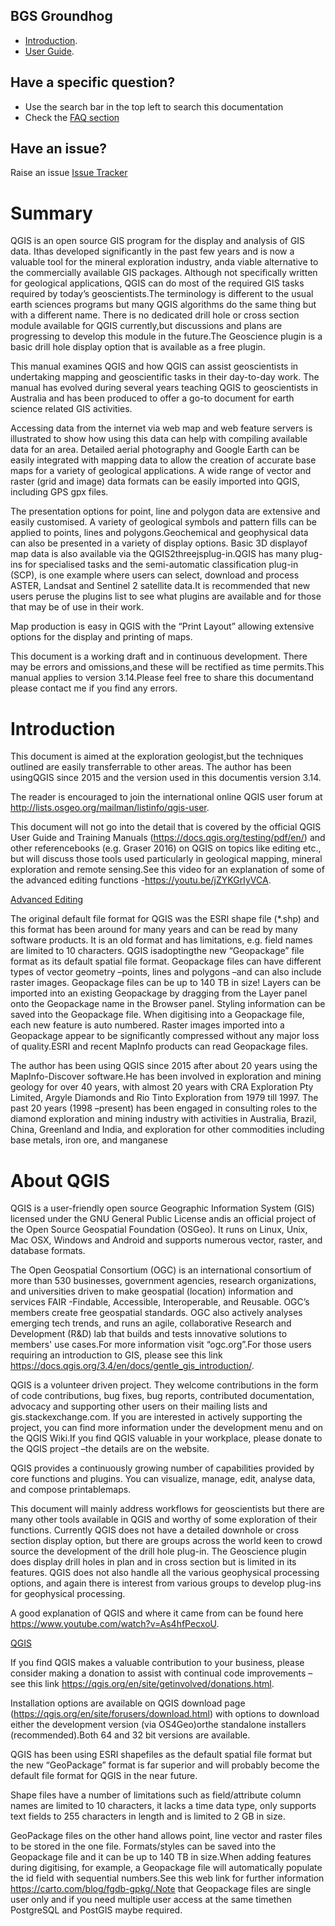 ## BGS Groundhog

* [Introduction](main-content/introduction).
* [User Guide](main-content/userguide).

## Have a specific question?

* Use the search bar in the top left to search this documentation
* Check the [FAQ section](other/faq)

## Have an issue?

Raise an issue [Issue Tracker](https://github.com/BritishGeologicalSurvey/Groundhog/issues) 


Summary
============

QGIS is an open source GIS program for the display and analysis of GIS data. Ithas developed significantly in the past few years and is now a valuable tool for the mineral exploration industry, anda viable alternative to the commercially available GIS packages. Although not specifically written for geological applications, QGIS can do most of the required GIS tasks required by today’s geoscientists.The terminology is different to the usual earth sciences programs but many QGIS algorithms do the same thing but with a different name. There is no dedicated drill hole or cross section module available for QGIS currently,but discussions and plans are progressing to develop this module in the future.The Geoscience plugin is a basic drill hole display option that is available as a free plugin.

This manual examines QGIS and how QGIS can assist geoscientists in undertaking mapping and geoscientific tasks in their day-to-day work. The manual has evolved during several years teaching QGIS to geoscientists in Australia and has been produced to offer a go-to document for earth science related GIS activities.

Accessing data from the internet via web map and web feature servers is illustrated to show how using this data can help with compiling available data for an area. Detailed aerial photography and Google Earth can be easily integrated with mapping data to allow the creation of accurate base maps for a variety of geological applications. A wide range of vector and raster (grid and image) data formats can be easily imported into QGIS, including GPS gpx files. 

The presentation options for point, line and polygon data are extensive and easily customised. A variety of geological symbols and pattern fills can be applied to points, lines and polygons.Geochemical and geophysical data can also be presented in a variety of display options. Basic 3D displayof map data is also available via the QGIS2threejsplug-in.QGIS has many plug-ins for specialised tasks and the semi-automatic classification plug-in (SCP), is one example where users can select, download and process ASTER, Landsat and Sentinel 2 satellite data.It is recommended that new users peruse the plugins list to see what plugins are available and for those that may be of use in their work.

Map production is easy in QGIS with the “Print Layout” allowing extensive options for the display and printing of maps.

This document is a working draft and in continuous development. There may be errors and omissions,and these will be rectified as time permits.This manual applies to version 3.14.Please feel free to share this documentand please contact me if you find any errors.

Introduction
=============================

This document is aimed at the exploration geologist,but the techniques outlined are easily transferrable to other areas. The author has been usingQGIS since 2015 and the version used in this documentis version 3.14.

The reader is encouraged to join the international online QGIS user forum at http://lists.osgeo.org/mailman/listinfo/qgis-user. 

This document will not go into the detail that is covered by the official QGIS User Guide and Training Manuals (https://docs.qgis.org/testing/pdf/en/) and other referencebooks (e.g. Graser 2016) on QGIS on topics like editing etc., but will discuss those tools used particularly in geological mapping, mineral exploration and remote sensing.See this video for an explanation of some of the advanced editing functions -https://youtu.be/jZYKGrIyVCA.

[Advanced Editing](https://www.youtube.com/embed/jZYKGrIyVCA ':include :type=iframe width=100% height=400px')

The original default file format for QGIS was the ESRI shape file (*.shp) and this format has been around for many years and can be read by many software products. It is an old format and has limitations, e.g. field names are limited to 10 characters. QGIS isadoptingthe new “Geopackage” file format as its default spatial file format. Geopackage files can have different types of vector geometry –points, lines and polygons –and can also include raster images. Geopackage files can be up to 140 TB in size! Layers can be imported into an existing Geopackage by dragging from the Layer panel onto the Geopackage name in the Browser panel. Styling information can be saved into the Geopackage file. When digitising into a Geopackage file, each new feature is auto numbered. Raster images imported into a Geopackage appear to be significantly compressed without any major loss of quality.ESRI and recent MapInfo products can read Geopackage files.

The author has been using QGIS since 2015 after about 20 years using the MapInfo-Discover software.He has been involved in exploration and mining geology for over 40 years, with almost 20 years with CRA Exploration Pty Limited, Argyle Diamonds and Rio Tinto Exploration from 1979 till 1997. The past 20 years (1998 –present) has been engaged in consulting roles to the diamond exploration and mining industry with activities in Australia, Brazil, China, Greenland and India, and exploration for other commodities including base metals, iron ore, and manganese

About QGIS
===========

QGIS is a user-friendly open source Geographic Information System (GIS) licensed under the GNU General Public License andis an official project of the Open Source Geospatial Foundation (OSGeo). It runs on Linux, Unix, Mac OSX, Windows and Android and supports numerous vector, raster, and database formats.

The Open Geospatial Consortium (OGC) is an international consortium of more than 530 businesses, government agencies, research organizations, and universities driven to make geospatial (location) information and services FAIR -Findable, Accessible, Interoperable, and Reusable. OGC’s members create free geospatial standards. OGC also actively analyses emerging tech trends, and runs an agile, collaborative Research and Development (R&D) lab that builds and tests innovative solutions to members' use cases.For more information visit “ogc.org”.For those users requiring an introduction to GIS, please see this link https://docs.qgis.org/3.4/en/docs/gentle_gis_introduction/.

QGIS is a volunteer driven project. They welcome contributions in the form of code contributions, bug fixes, bug reports, contributed documentation, advocacy and supporting other users on their mailing lists and gis.stackexchange.com. If you are interested in actively supporting the project, you can find more information under the development menu and on the QGIS Wiki.If you find QGIS valuable in your workplace, please donate to the QGIS project –the details are on the website.

QGIS provides a continuously growing number of capabilities provided by core functions and plugins. You can visualize, manage, edit, analyse data, and compose printablemaps. 

This document will mainly address workflows for geoscientists but there are many other tools available in QGIS and worthy of some exploration of their functions. Currently QGIS does not have a detailed downhole or cross section display option, but there are groups across the world keen to crowd source the development of the drill hole plug-in. The Geoscience plugin does display drill holes in plan and in cross section but is limited in its features. QGIS does not also handle all the various geophysical processing options, and again there is interest from various groups to develop plug-ins for geophysical processing.

A good explanation of QGIS and where it came from can be found here https://www.youtube.com/watch?v=As4hfPecxoU. 

[QGIS](https://www.youtube.com/embed/As4hfPecxoU ':include :type=iframe width=100% height=400px')

If you find QGIS makes a valuable contribution to your business, please consider making a donation to assist with continual code improvements –see this link https://qgis.org/en/site/getinvolved/donations.html.

Installation options are available on QGIS download page (https://qgis.org/en/site/forusers/download.html) with options to download either the development version (via OS4Geo)orthe standalone installers (recommended).Both 64 and 32 bit versions are available.

QGIS has been using ESRI shapefiles as the default spatial file format but the new “GeoPackage” format is far superior and will probably become the default file format for QGIS in the near future.

Shape files have a number of limitations such as field/attribute column names are limited to 10 characters, it lacks a time data type, only supports text fields to 255 characters in length and is limited to 2 GB in size.

GeoPackage files on the other hand allows point, line vector and raster files to be stored in the one file. Formats/styles can be saved into the Geopackage file and it can be up to 140 TB in size.When adding features during digitising, for example, a Geopackage file will automatically populate the id field with sequential numbers.See this web link for further information https://carto.com/blog/fgdb-gpkg/.Note that Geopackage files are single user only and if you need multiple user access at the same timethen PostgreSQL and PostGIS maybe required.